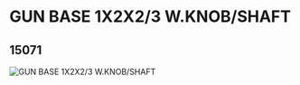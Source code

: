 # GUN BASE 1X2X2/3 W.KNOB/SHAFT
## 15071
![GUN BASE 1X2X2/3 W.KNOB/SHAFT](https://lc-www-live-s.legocdn.com/media/bricks/5/2/6051527.jpg)